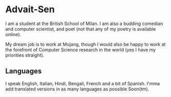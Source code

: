 # Advait-Sen 
I am a student at the British School of Milan.
I am also a budding comedian and computer scientist, and poet (not that any of my poetry is available online).

My dream job is to work at Mojang, though I would also be happy to work at the forefront of Computer Science
research in the world (yes I have my priorities straight).

## Languages
I speak English, Italian, Hindi, Bengali, French and a bit of Spanish. I'mma add translated versions in as many
languages as possible Soon(tm).

